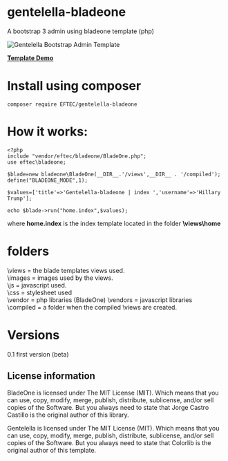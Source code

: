 # gentelella-bladeone
A bootstrap 3 admin using bladeone template (php)


![Gentelella Bootstrap Admin Template](https://cdn.colorlib.com/wp/wp-content/uploads/sites/2/gentelella-admin-template-preview.jpg "Gentelella Theme Browser Preview")

**[Template Demo](https://colorlib.com/polygon/gentelella/index.html)**

# Install using composer
``` 
composer require EFTEC/gentelella-bladeone
```

# How it works: 

```
<?php
include "vendor/eftec/bladeone/BladeOne.php";
use eftec\bladeone;

$blade=new bladeone\BladeOne(__DIR__.'/views',__DIR__ . '/compiled');
define("BLADEONE_MODE",1);

$values=['title'=>'Gentelella-bladeone | index ','username'=>'Hillary Trump'];

echo $blade->run("home.index",$values);

```
where **home.index** is the index template located in the folder **\views\home**


# folders
\views = the blade templates views used.   
\images = images used by the views.   
\js = javascript used.   
\css = stylesheet used   
\vendor = php libraries (BladeOne)
\vendors = javascript libraries   
\compiled = a folder when the compiled \views are created.   


# Versions

0.1 first version (beta)

## License information


BladeOne is licensed under The MIT License (MIT). Which means that you can use, copy, modify, merge, publish, distribute, sublicense, and/or sell copies of the Software. But you always need to state that Jorge Castro Castillo is the original author of this library.

Gentelella is licensed under The MIT License (MIT). Which means that you can use, copy, modify, merge, publish, distribute, sublicense, and/or sell copies of the Software. But you always need to state that Colorlib is the original author of this template.

